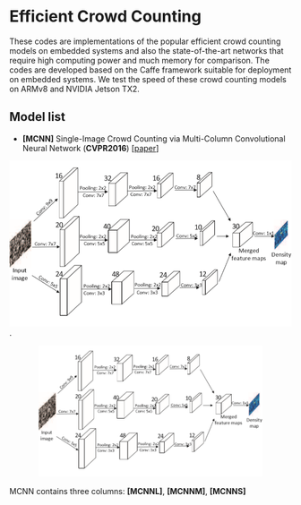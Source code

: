 # Efficient Crowd Counting

These codes are implementations of the popular efficient crowd counting models on embedded systems and also the state-of-the-art networks that require high computing power and much memory for comparison. The codes are developed based on the Caffe framework suitable for deployment on embedded systems. We test the speed of these crowd counting models on ARMv8 and NVIDIA Jetson TX2.

## Model list
- <a name="MCNN"></a> **[MCNN]** Single-Image Crowd Counting via Multi-Column Convolutional Neural Network (**CVPR2016**) [[paper](https://pdfs.semanticscholar.org/7ca4/bcfb186958bafb1bb9512c40a9c54721c9fc.pdf)]

![](https://github.com/Michael-Xiu/Caffe-Efficient_Crowd_counting/raw/master/model/MCNN.png)
.<div align=center><img src="https://github.com/Michael-Xiu/Caffe-Efficient_Crowd_counting/raw/master/model/MCNN.png" width="400" height="235" /></div>

MCNN contains three columns: **[MCNNL]**, **[MCNNM]**, **[MCNNS]**

